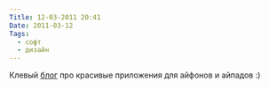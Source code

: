 ```yaml
---
Title: 12-03-2011 20:41
Date: 2011-03-12
Tags:
  - софт
  - дизайн
---
```


Клевый [блог][1] про красивые приложения для айфонов и айпадов :)

[1]: http://beautifulpixels.com/